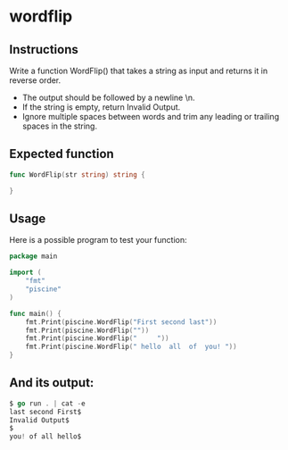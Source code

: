 # wordflip
## Instructions

Write a function WordFlip() that takes a string as input and returns it in reverse order.

-    The output should be followed by a newline \n.
-    If the string is empty, return Invalid Output.
-    Ignore multiple spaces between words and trim any leading or trailing spaces in the string.

## Expected function
```go
func WordFlip(str string) string {

}
```
## Usage

Here is a possible program to test your function:
```go
package main

import (
	"fmt"
	"piscine"
)

func main() {
	fmt.Print(piscine.WordFlip("First second last"))
	fmt.Print(piscine.WordFlip(""))
	fmt.Print(piscine.WordFlip("     "))
	fmt.Print(piscine.WordFlip(" hello  all  of  you! "))
}
```
## And its output:
```go
$ go run . | cat -e
last second First$
Invalid Output$
$
you! of all hello$
```